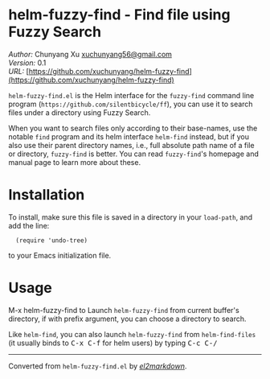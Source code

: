 # helm-fuzzy-find - Find file using Fuzzy Search

*Author:* Chunyang Xu <xuchunyang56@gmail.com><br>
*Version:* 0.1<br>
*URL:* [https://github.com/xuchunyang/helm-fuzzy-find](https://github.com/xuchunyang/helm-fuzzy-find)<br>

`helm-fuzzy-find.el` is the Helm interface for the `fuzzy-find` command
line program (`https://github.com/silentbicycle/ff`), you can use it to
search files under a directory using Fuzzy Search.

When you want to search files only according to their base-names, use the
notable `find` program and its helm interface `helm-find` instead, but if
you also use their parent directory names, i.e., full absolute path name of
a file or directory, `fuzzy-find` is better.  You can read `fuzzy-find`'s
homepage and manual page to learn more about these.

Installation
============

To install, make sure this file is saved in a directory in your `load-path`,
and add the line:

      (require 'undo-tree)

to your Emacs initialization file.

Usage
=====

M-x helm-fuzzy-find to Launch `helm-fuzzy-find` from current buffer's
directory, if with prefix argument, you can choose a directory to search.

Like `helm-find`, you can also launch `helm-fuzzy-find` from
`helm-find-files` (it usually binds to <kbd>C-x C-f</kbd> for helm users) by typing
<kbd>C-c C-/</kbd>


---
Converted from `helm-fuzzy-find.el` by [*el2markdown*](https://github.com/Lindydancer/el2markdown).
